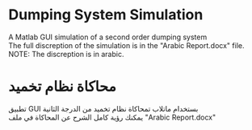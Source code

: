 # Dumping System Simulation
A Matlab GUI simulation of a second order dumping system  
The full discreption of the simulation is in the "Arabic Report.docx" file.  
NOTE: The discreption is in arabic.  
# محاكاة نظام تخميد
تطبيق GUI بستخدام ماتلاب تمحاكاة نظام تخميد من الدرجة الثانية  
يمكنك رؤية كامل الشرح عن المحاكاة في ملف "Arabic Report.docx"  
